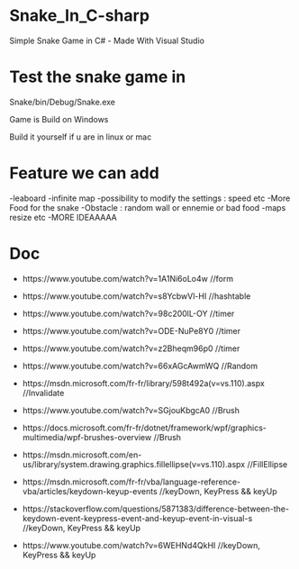 # Snake_In_C-sharp
Simple Snake Game in C# - Made With Visual Studio

# Test the snake game in 
Snake/bin/Debug/Snake.exe

Game is Build on Windows

Build it yourself if u are in linux or mac

# Feature we can add
-leaboard 
-infinite map
-possibility to modify the settings : speed etc
-More Food for the snake
-Obstacle : random wall or ennemie or bad food
-maps resize etc
-MORE IDEAAAAA

# Doc
<ul>
<li><p>https://www.youtube.com/watch?v=1A1Ni6oLo4w //form</p></li>
<li><p>https://www.youtube.com/watch?v=s8YcbwVl-HI //hashtable</p></li>
<li><p>https://www.youtube.com/watch?v=98c200lL-OY //timer</p></li>
<li><p>https://www.youtube.com/watch?v=ODE-NuPe8Y0 //timer</p></li>
<li><p>https://www.youtube.com/watch?v=z2Bheqm96p0 //timer</p></li>
<li><p>https://www.youtube.com/watch?v=66xAGcAwmWQ //Random</p></li>
<li><p>https://msdn.microsoft.com/fr-fr/library/598t492a(v=vs.110).aspx //Invalidate</p></li>
<li><p>https://www.youtube.com/watch?v=SGjouKbgcA0 //Brush</p></li>
<li><p>https://docs.microsoft.com/fr-fr/dotnet/framework/wpf/graphics-multimedia/wpf-brushes-overview //Brush</p></li>
<li><p>https://msdn.microsoft.com/en-us/library/system.drawing.graphics.fillellipse(v=vs.110).aspx //FillEllipse</p></li>
<li><p>https://msdn.microsoft.com/fr-fr/vba/language-reference-vba/articles/keydown-keyup-events //keyDown, KeyPress && keyUp</p></li>
<li><p>https://stackoverflow.com/questions/5871383/difference-between-the-keydown-event-keypress-event-and-keyup-event-in-visual-s //keyDown, KeyPress && keyUp</p></li>
<li><p>https://www.youtube.com/watch?v=6WEHNd4QkHI //keyDown, KeyPress && keyUp</p></li>
</ul>










